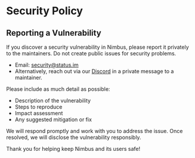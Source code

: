 # Security Policy

## Reporting a Vulnerability

If you discover a security vulnerability in Nimbus, please report it privately to the maintainers. Do not create public issues for security problems.

- Email: [security@status.im](mailto:security@status.im)
- Alternatively, reach out via our [Discord](https://discord.gg/XRxWahP) in a private message to a maintainer.

Please include as much detail as possible:
- Description of the vulnerability
- Steps to reproduce
- Impact assessment
- Any suggested mitigation or fix

We will respond promptly and work with you to address the issue. Once resolved, we will disclose the vulnerability responsibly.

Thank you for helping keep Nimbus and its users safe!
